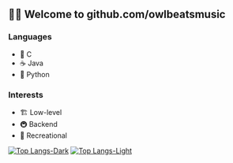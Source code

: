 ## 🏳️‍🌈 Welcome to **github.com/owlbeatsmusic**

### Languages
* 🧾 C
* ☕ Java
* 🐍 Python

### Interests
* 🏗️ Low-level
* 🚇 Backend
* 📑 Recreational

[![Top Langs-Dark](https://github-readme-stats.vercel.app/api/top-langs/?username=owlbeatsmusic&layout=compact&theme=dark#gh-dark-mode-only)](https://github.com/owlbeatsmusic#gh-dark-mode-only)
[![Top Langs-Light](https://github-readme-stats.vercel.app/api/top-langs/?username=owlbeatsmusic&layout=compact&theme=deafult#gh-light-mode-only)](https://github.com/owlbeatsmusic#gh-light-mode-only)

